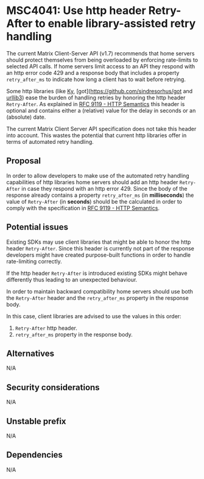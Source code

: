 # MSC4041: Use http header Retry-After to enable library-assisted retry handling

The current Matrix Client-Server API (v1.7) recommends that home servers should protect themselves from
being overloaded by enforcing rate-limits to selected API calls.
If home servers limit access to an API they respond with an http error code 429 and a response body
that includes a property `retry_after_ms` to indicate how long a client has to wait before retrying.

Some http libraries (like [Ky](https://github.com/sindresorhus/ky), [got](https://github.com/sindresorhus/got
and [urllib3](https://urllib3.readthedocs.io/en/stable/reference/urllib3.util.html#urllib3.util.Retry)) ease
the burden of handling retries by honoring the http header `Retry-After`. As explained in 
[RFC 9119 - HTTP Semantics](https://www.rfc-editor.org/rfc/rfc9110#field.retry-after) this header is optional
and contains either a (relative) value for the delay in seconds or an (absolute) date.

The current Matrix Client Server API specification does not take this header into account. This wastes the 
potential that current http libraries offer in terms of automated retry handling.

## Proposal

In order to allow developers to make use of the automated retry handling capabilities of http libraries
home servers should add an http header `Retry-After` in case they respond with an http error 429.
Since the body of the response already contains a property `retry_after_ms` (in __milliseconds__) the value 
of `Retry-After` (in __seconds__) should be the calculated in order to comply with the specification in 
[RFC 9119 - HTTP Semantics](https://www.rfc-editor.org/rfc/rfc9110#field.retry-after).

## Potential issues

Existing SDKs may use client libraries that might be able to honor the http header `Retry-After`. Since 
this header is currently not part of the response developers might have created purpose-built functions
in order to handle rate-limiting correctly.

If the http header `Retry-After` is introduced existing SDKs might behave differently thus leading to an
unexpected behaviour.

In order to maintain backward compatibility home servers should use both the `Retry-After` header and the
`retry_after_ms` property in the response body. 

In this case, client libraries are advised to use the values in this order:

1) `Retry-After` http header.
2) `retry_after_ms` property in the response body.


## Alternatives

N/A


## Security considerations

N/A

## Unstable prefix

N/A

## Dependencies

N/A